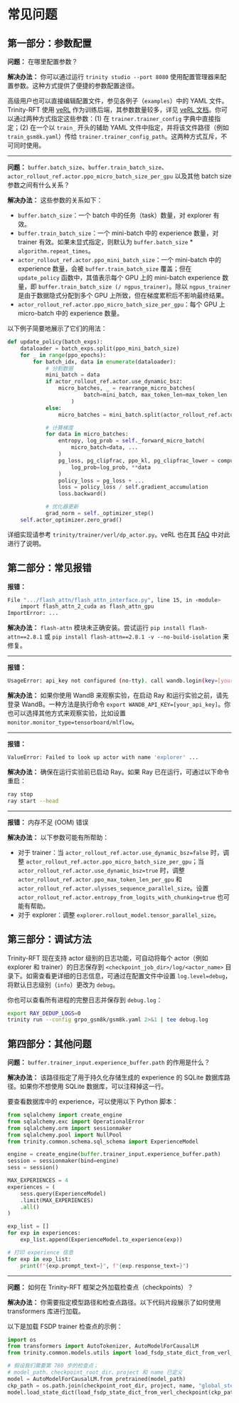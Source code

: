 # 常见问题

## 第一部分：参数配置
**问题：** 在哪里配置参数？

**解决办法：** 你可以通过运行 `trinity studio --port 8080` 使用配置管理器来配置参数。这种方式提供了便捷的参数配置途径。

高级用户也可以直接编辑配置文件，参见各例子（`examples`）中的 YAML 文件。
Trinity-RFT 使用 [veRL](https://github.com/volcengine/verl) 作为训练后端，其参数数量较多，详见 [veRL 文档](https://verl.readthedocs.io/en/latest/examples/config.html)。你可以通过两种方式指定这些参数：(1) 在 `trainer.trainer_config` 字典中直接指定；(2) 在一个以 `train_` 开头的辅助 YAML 文件中指定，并将该文件路径（例如 `train_gsm8k.yaml`）传给 `trainer.trainer_config_path`。这两种方式互斥，不可同时使用。

---

**问题：** `buffer.batch_size`、`buffer.train_batch_size`、`actor_rollout_ref.actor.ppo_micro_batch_size_per_gpu` 以及其他 batch size 参数之间有什么关系？

**解决办法：** 这些参数的关系如下：

- `buffer.batch_size`：一个 batch 中的任务（task）数量，对 explorer 有效。
- `buffer.train_batch_size`：一个 mini-batch 中的 experience 数量，对 trainer 有效。如果未显式指定，则默认为 `buffer.batch_size` * `algorithm.repeat_times`。
- `actor_rollout_ref.actor.ppo_mini_batch_size`：一个 mini-batch 中的 experience 数量，会被 `buffer.train_batch_size` 覆盖；但在 `update_policy` 函数中，其值表示每个 GPU 上的 mini-batch experience 数量，即 `buffer.train_batch_size (/ ngpus_trainer)`。除以 `ngpus_trainer` 是由于数据隐式分配到多个 GPU 上所致，但在梯度累积后不影响最终结果。
- `actor_rollout_ref.actor.ppo_micro_batch_size_per_gpu`：每个 GPU 上 micro-batch 中的 experience 数量。

以下例子简要地展示了它们的用法：

```python
def update_policy(batch_exps):
    dataloader = batch_exps.split(ppo_mini_batch_size)
    for _ in range(ppo_epochs):
        for batch_idx, data in enumerate(dataloader):
            # 分割数据
            mini_batch = data
            if actor_rollout_ref.actor.use_dynamic_bsz:
                micro_batches, _ = rearrange_micro_batches(
                        batch=mini_batch, max_token_len=max_token_len
                    )
            else:
                micro_batches = mini_batch.split(actor_rollout_ref.actor.ppo_micro_batch_size_per_gpu)

            # 计算梯度
            for data in micro_batches:
                entropy, log_prob = self._forward_micro_batch(
                    micro_batch=data, ...
                )
                pg_loss, pg_clipfrac, ppo_kl, pg_clipfrac_lower = compute_policy_loss(
                    log_prob=log_prob, **data
                )
                policy_loss = pg_loss + ...
                loss = policy_loss / self.gradient_accumulation
                loss.backward()

            # 优化器更新
            grad_norm = self._optimizer_step()
    self.actor_optimizer.zero_grad()
```
详细实现请参考 `trinity/trainer/verl/dp_actor.py`。veRL 也在其 [FAQ](https://verl.readthedocs.io/en/latest/faq/faq.html#what-is-the-meaning-of-train-batch-size-mini-batch-size-and-micro-batch-size) 中对此进行了说明。

## 第二部分：常见报错

**报错：**
```bash
File ".../flash_attn/flash_attn_interface.py", line 15, in ‹module>
    import flash_attn_2_cuda as flash_attn_gpu
ImportError: ...
```

**解决办法：** `flash-attn` 模块未正确安装。尝试运行 `pip install flash-attn==2.8.1` 或 `pip install flash-attn==2.8.1 -v --no-build-isolation` 来修复。

---

**报错：**
```bash
UsageError: api_key not configured (no-tty). call wandb.login(key=[your_api_key]) ...
```

**解决办法：** 如果你使用 WandB 来观察实验，在启动 Ray 和运行实验之前，请先登录 WandB。一种方法是执行命令 `export WANDB_API_KEY=[your_api_key]`。你也可以选择其他方式来观察实验，比如设置 `monitor.monitor_type=tensorboard/mlflow`。

---

**报错：**
```bash
ValueError: Failed to look up actor with name 'explorer' ...
```

**解决办法：** 确保在运行实验前已启动 Ray。如果 Ray 已在运行，可通过以下命令重启：

```bash
ray stop
ray start --head
```

---

**报错：** 内存不足 (OOM) 错误

**解决办法：** 以下参数可能有所帮助：

- 对于 trainer：当 `actor_rollout_ref.actor.use_dynamic_bsz=false` 时，调整 `actor_rollout_ref.actor.ppo_micro_batch_size_per_gpu`；当 `actor_rollout_ref.actor.use_dynamic_bsz=true` 时，调整 `actor_rollout_ref.actor.ppo_max_token_len_per_gpu` 和 `actor_rollout_ref.actor.ulysses_sequence_parallel_size`。设置 `actor_rollout_ref.actor.entropy_from_logits_with_chunking=true` 也可能有帮助。
- 对于 explorer：调整 `explorer.rollout_model.tensor_parallel_size`。

## 第三部分：调试方法
Trinity-RFT 现在支持 actor 级别的日志功能，可自动将每个 actor（例如 explorer 和 trainer）的日志保存到 `<checkpoint_job_dir>/log/<actor_name>` 目录下。如需查看更详细的日志信息，可通过在配置文件中设置 `log.level=debug`，将默认日志级别（`info`）更改为 `debug`。

你也可以查看所有进程的完整日志并保存到 `debug.log`：

```bash
export RAY_DEDUP_LOGS=0
trinity run --config grpo_gsm8k/gsm8k.yaml 2>&1 | tee debug.log
```

## 第四部分：其他问题
**问题：** `buffer.trainer_input.experience_buffer.path` 的作用是什么？

**解决办法：** 该路径指定了用于持久化存储生成的 experience 的 SQLite 数据库路径。如果你不想使用 SQLite 数据库，可以注释掉这一行。

要查看数据库中的 experience，可以使用以下 Python 脚本：

```python
from sqlalchemy import create_engine
from sqlalchemy.exc import OperationalError
from sqlalchemy.orm import sessionmaker
from sqlalchemy.pool import NullPool
from trinity.common.schema.sql_schema import ExperienceModel

engine = create_engine(buffer.trainer_input.experience_buffer.path)
session = sessionmaker(bind=engine)
sess = session()

MAX_EXPERIENCES = 4
experiences = (
    sess.query(ExperienceModel)
    .limit(MAX_EXPERIENCES)
    .all()
)

exp_list = []
for exp in experiences:
    exp_list.append(ExperienceModel.to_experience(exp))

# 打印 experience 信息
for exp in exp_list:
    print(f"{exp.prompt_text=}", f"{exp.response_text=}")
```

---

**问题：** 如何在 Trinity-RFT 框架之外加载检查点（checkpoints）？

**解决办法：** 你需要指定模型路径和检查点路径。以下代码片段展示了如何使用 transformers 库进行加载。

以下是加载 FSDP trainer 检查点的示例：

```python
import os
from transformers import AutoTokenizer, AutoModelForCausalLM
from trinity.common.models.utils import load_fsdp_state_dict_from_verl_checkpoint

# 假设我们需要第 780 步的检查点；
# model_path、checkpoint_root_dir、project 和 name 已定义
model = AutoModelForCausalLM.from_pretrained(model_path)
ckp_path = os.path.join(checkpoint_root_dir, project, name, "global_step_780", "actor")
model.load_state_dict(load_fsdp_state_dict_from_verl_checkpoint(ckp_path))
```
